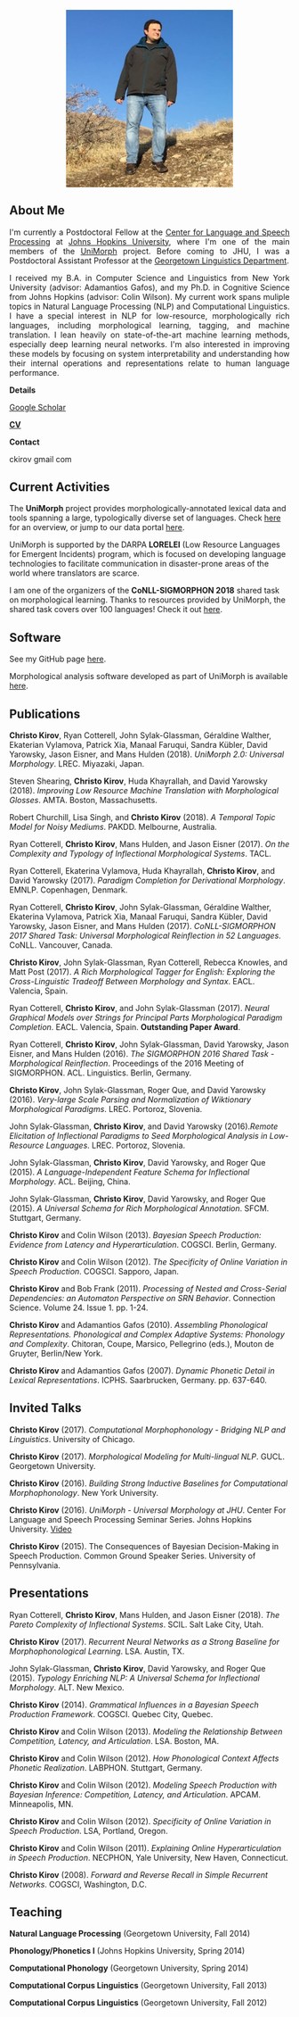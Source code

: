 
<!---
<img width="200" align="left" src="headshot.jpg"> 
-->

<p align="center">
  <img width="300" align="center" src="cropped.jpg"> 
</p>

## About Me

<p align="justify">
I'm currently a Postdoctoral Fellow at the <a href="https://www.clsp.jhu.edu/">Center for Language and Speech Processing</a> at <a href="https://www.jhu.edu/">Johns Hopkins University<a/>, where I'm one of the main members of the <a href="www.unimorph.org">UniMorph</a> project. Before coming to JHU, I was a Postdoctoral Assistant Professor at the <a href="https://linguistics.georgetown.edu/">Georgetown Linguistics Department</a>. 
</p>

<p align="justify">
I received my B.A. in Computer Science and Linguistics from New York University (advisor: Adamantios Gafos), and my Ph.D. in Cognitive Science from Johns Hopkins (advisor: Colin Wilson). My current work spans muliple topics in Natural Language Processing (NLP) and Computational Linguistics. I have a special interest in NLP for low-resource, morphologically rich languages, including morphological learning, tagging, and machine translation. I lean heavily on state-of-the-art machine learning methods, especially deep learning neural networks. I'm also interested in improving these models by focusing on system interpretability and understanding how their internal operations and representations relate to human language performance.
</p>

**Details**

[Google Scholar](https://scholar.google.com/citations?user=OPQn46oAAAAJ&hl=en)

[**CV**](cv/latest.pdf)

**Contact**

ckirov gmail com

## Current Activities

The **UniMorph** project provides morphologically-annotated lexical data and tools spanning a large, typologically diverse set of languages. Check [here](www.github.org) for an overview, or jump to our data portal [here](https://unimorph.github.io/).

UniMorph is supported by the DARPA **LORELEI** (Low Resource Languages for Emergent Incidents) program, which is focused on developing language technologies to facilitate communication in disaster-prone areas of the world where translators are scarce.

I am one of the organizers of the **CoNLL-SIGMORPHON 2018** shared task on morphological learning. Thanks to resources provided by UniMorph, the shared task covers over 100 languages! Check it out [here](https://sigmorphon.github.io/sharedtasks/2018/).


## Software

See my GitHub page [here](https://github.com/ckirov/).

Morphological analysis software developed as part of UniMorph is available [here](https://github.com/unimorph/analyzers).

## Publications

**Christo Kirov**, Ryan Cotterell, John Sylak-Glassman, Géraldine Walther, Ekaterian Vylamova, Patrick Xia, Manaal Faruqui, Sandra Kübler, David Yarowsky, Jason Eisner, and Mans Hulden (2018). _UniMorph 2.0: Universal Morphology_.  LREC. Miyazaki, Japan.

Steven Shearing, **Christo Kirov**, Huda Khayrallah, and David Yarowsky (2018). _Improving Low Resource Machine Translation with Morphological Glosses_. AMTA. Boston, Massachusetts.

Robert Churchill, Lisa Singh, and **Christo Kirov** (2018). _A Temporal Topic Model for Noisy Mediums_. PAKDD. Melbourne, Australia.

Ryan Cotterell, **Christo Kirov**, Mans Hulden, and Jason Eisner (2017). _On the Complexity and Typology of Inflectional Morphological Systems_. TACL.

Ryan Cotterell, Ekaterina Vylamova, Huda Khayrallah, **Christo Kirov**, and David Yarowsky (2017). _Paradigm Completion for Derivational Morphology_. EMNLP. Copenhagen, Denmark.

Ryan Cotterell, **Christo Kirov**, John Sylak-Glassman, Géraldine Walther, Ekaterina Vylamova, Patrick Xia, Manaal Faruqui, Sandra Kübler, David Yarowsky, Jason Eisner, and Mans Hulden (2017). _CoNLL-SIGMORPHON 2017 Shared Task: Universal Morphological Reinflection in 52 Languages_. CoNLL. Vancouver, Canada.

**Christo Kirov**, John Sylak-Glassman, Ryan Cotterell, Rebecca Knowles, and Matt Post (2017). _A Rich Morphological Tagger for English: Exploring the Cross-Linguistic Tradeoff Between Morphology and Syntax_. EACL. Valencia, Spain.

Ryan Cotterell, **Christo Kirov**, and John Sylak-Glassman (2017). _Neural Graphical Models over Strings for Principal Parts Morphological Paradigm Completion_. EACL. Valencia, Spain. **Outstanding Paper Award**.

Ryan Cotterell, **Christo Kirov**, John Sylak-Glassman, David Yarowsky, Jason Eisner, and Mans Hulden (2016). _The SIGMORPHON 2016 Shared Task - Morphological Reinflection_. Proceedings of the 2016 Meeting of SIGMORPHON. ACL. Linguistics. Berlin, Germany.

**Christo Kirov**, John Sylak-Glassman, Roger Que, and David Yarowsky (2016). _Very-large Scale Parsing and Normalization of Wiktionary Morphological Paradigms_.  LREC. Portoroz, Slovenia.

John Sylak-Glassman, **Christo Kirov**, and David Yarowsky (2016)._Remote Elicitation of Inflectional Paradigms to Seed Morphological Analysis in Low-Resource Languages_. LREC. Portoroz, Slovenia.

John Sylak-Glassman, **Christo Kirov**, David Yarowsky, and Roger Que (2015). _A Language-Independent Feature Schema for Inflectional Morphology_. ACL. Beijing, China.

John Sylak-Glassman, **Christo Kirov**, David Yarowsky, and Roger Que (2015). _A Universal Schema for Rich Morphological Annotation_.  SFCM. Stuttgart, Germany.

**Christo Kirov** and Colin Wilson (2013). _Bayesian Speech Production: Evidence from Latency and Hyperarticulation_. COGSCI. Berlin, Germany.

**Christo Kirov** and Colin Wilson (2012). _The Specificity of Online Variation in Speech Production_. COGSCI. Sapporo, Japan.

**Christo Kirov** and Bob Frank (2011). _Processing of Nested and Cross-Serial Dependencies: an Automaton Perspective on SRN Behavior_. Connection Science. Volume 24. Issue 1. pp. 1-24. 

**Christo Kirov** and Adamantios Gafos (2010). _Assembling Phonological Representations. Phonological and Complex Adaptive Systems: Phonology and Complexity_. Chitoran, Coupe, Marsico, Pellegrino (eds.), Mouton de Gruyter, Berlin/New York. 

**Christo Kirov** and Adamantios Gafos (2007). _Dynamic Phonetic Detail in Lexical Representations_. ICPHS. Saarbrucken, Germany. pp. 637-640.

## Invited Talks

**Christo Kirov** (2017). _Computational Morphophonology - Bridging NLP and Linguistics_. University of Chicago.

**Christo Kirov** (2017). _Morphological Modeling for Multi-lingual NLP_. GUCL. Georgetown University.

**Christo Kirov** (2016). _Building Strong Inductive Baselines for Computational Morphophonology_. New York University.

**Christo Kirov** (2016). _UniMorph - Universal Morphology at JHU_. Center For Language and Speech Processing Seminar Series. Johns Hopkins University. [Video](http://www.clsp.jhu.edu/seminars/seminar-videos/)

**Christo Kirov** (2015). The Consequences of Bayesian Decision-Making in Speech Production. Common Ground Speaker Series. University of Pennsylvania.

## Presentations

Ryan Cotterell, **Christo Kirov**, Mans Hulden, and Jason Eisner (2018). _The Pareto Complexity of Inflectional Systems_. SCIL. Salt Lake City, Utah.

**Christo Kirov** (2017). _Recurrent Neural Networks as a Strong Baseline for Morphophonological Learning_. LSA. Austin, TX. 

John Sylak-Glassman, **Christo Kirov**, David Yarowsky, and Roger Que (2015). _Typology Enriching NLP: A Universal Schema for Inflectional Morphology_. ALT. New Mexico.

**Christo Kirov** (2014). _Grammatical Influences in a Bayesian Speech Production Framework_. COGSCI. Quebec City, Quebec.

**Christo Kirov** and Colin Wilson (2013). _Modeling the Relationship Between Competition, Latency, and Articulation_. LSA. Boston, MA.

**Christo Kirov** and Colin Wilson (2012). _How Phonological Context Affects Phonetic Realization_.  LABPHON. Stuttgart, Germany.

**Christo Kirov** and Colin Wilson (2012). _Modeling Speech Production with Bayesian Inference:  Competition, Latency, and Articulation_. APCAM. Minneapolis, MN.

**Christo Kirov** and Colin Wilson (2012). _Specificity of Online Variation in Speech Production_.  LSA, Portland, Oregon.

**Christo Kirov** and Colin Wilson (2011). _Explaining Online Hyperarticulation in Speech Production_. NECPHON, Yale University, New Haven, Connecticut.

**Christo Kirov** (2008). _Forward and Reverse Recall in Simple Recurrent Networks_. COGSCI, Washington, D.C.


## Teaching

**Natural Language Processing** (Georgetown University, Fall 2014)

**Phonology/Phonetics I** (Johns Hopkins University, Spring 2014)

**Computational Phonology** (Georgetown University, Spring 2014)

**Computational Corpus Linguistics** (Georgetown University, Fall 2013)

**Computational Corpus Linguistics** (Georgetown University, Fall 2012)
